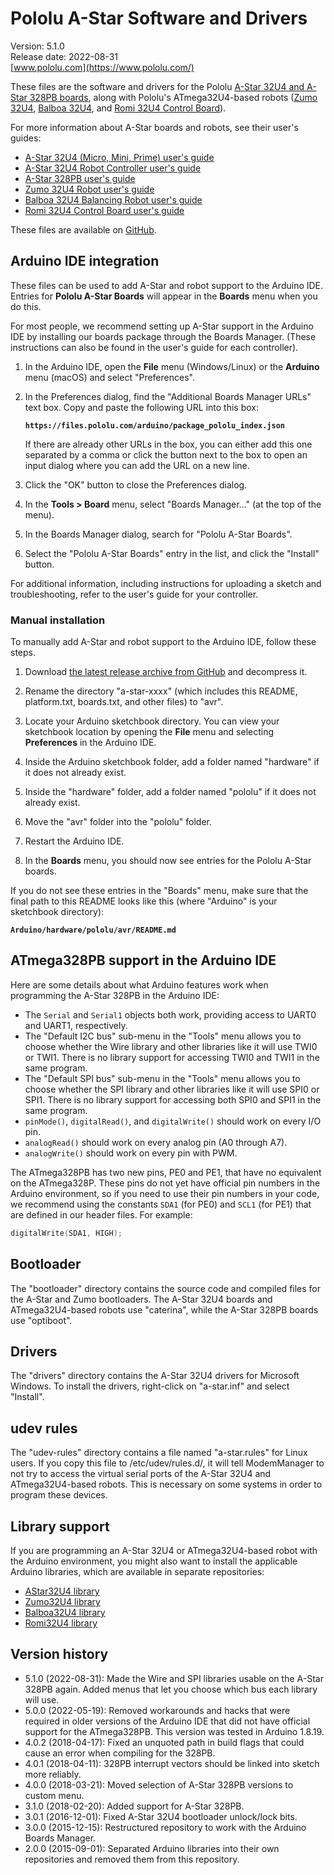 # Pololu A-Star Software and Drivers

Version: 5.1.0<br>
Release date: 2022-08-31<br>
[www.pololu.com](https://www.pololu.com/)

These files are the software and drivers for the Pololu
[A-Star 32U4 and A-Star 328PB boards][a-star], along with Pololu's
ATmega32U4-based robots ([Zumo 32U4][zumo], [Balboa 32U4][balboa], and
[Romi 32U4 Control Board][romi]).

For more information about A-Star boards and robots, see their user's guides:

- [A-Star 32U4 (Micro, Mini, Prime) user's guide][32u4-guide]
- [A-Star 32U4 Robot Controller user's guide][robot-controller-guide]
- [A-Star 328PB user's guide][328pb-guide]
- [Zumo 32U4 Robot user's guide][zumo-guide]
- [Balboa 32U4 Balancing Robot user's guide][balboa-guide]
- [Romi 32U4 Control Board user's guide][romi-guide]

These files are available on [GitHub](https://github.com/pololu/a-star).


## Arduino IDE integration

These files can be used to add A-Star and robot support to the Arduino IDE.
Entries for **Pololu A-Star Boards** will appear in the **Boards** menu
when you do this.

For most people, we recommend setting up A-Star support in the Arduino IDE by
installing our boards package through the Boards Manager. (These instructions
can also be found in the user's guide for each controller).

1.  In the Arduino IDE, open the **File** menu (Windows/Linux) or the
    **Arduino** menu (macOS) and select "Preferences".

2.  In the Preferences dialog, find the "Additional Boards Manager URLs" text
    box. Copy and paste the following URL into this box:

    **`https://files.pololu.com/arduino/package_pololu_index.json`**

    If there are already other URLs in the box, you can either add this one
    separated by a comma or click the button next to the box to open an input
    dialog where you can add the URL on a new line.

3.  Click the "OK" button to close the Preferences dialog.

4.  In the **Tools > Board** menu, select "Boards Manager..." (at the top of the
    menu).

5.  In the Boards Manager dialog, search for "Pololu A-Star Boards".

6.  Select the "Pololu A-Star Boards" entry in the list, and click the
    "Install" button.

For additional information, including instructions for uploading a sketch and
troubleshooting, refer to the user's guide for your controller.

### Manual installation

To manually add A-Star and robot support to the Arduino IDE, follow these steps.

1.  Download [the latest release archive from GitHub][releases] and decompress
    it.

2.  Rename the directory "a-star-xxxx" (which includes this README,
    platform.txt, boards.txt, and other files) to "avr".

3.  Locate your Arduino sketchbook directory. You can view your sketchbook
    location by opening the **File** menu and selecting **Preferences** in the
    Arduino IDE.

4.  Inside the Arduino sketchbook folder, add a folder named "hardware" if it
    does not already exist.

5.  Inside the "hardware" folder, add a folder named "pololu" if it does not
    already exist.

6.  Move the "avr" folder into the "pololu" folder.

7.  Restart the Arduino IDE.

8.  In the **Boards** menu, you should now see entries for the Pololu A-Star
    boards.

If you do not see these entries in the "Boards" menu, make sure that the final
path to this README looks like this (where "Arduino" is your sketchbook
directory):

**`Arduino/hardware/pololu/avr/README.md`**


## ATmega328PB support in the Arduino IDE

Here are some details about what Arduino features work when programming the
A-Star 328PB in the Arduino IDE:

- The `Serial` and `Serial1` objects both work, providing access to UART0 and
  UART1, respectively.
- The "Default I2C bus" sub-menu in the "Tools" menu allows you to choose
  whether the Wire library and other libraries like it will use TWI0 or TWI1.
  There is no library support for accessing TWI0 and TWI1 in the same program.
- The "Default SPI bus" sub-menu in the "Tools" menu allows you to choose
  whether the SPI library and other libraries like it will use SPI0 or SPI1.
  There is no library support for accessing both SPI0 and SPI1 in the same
  program.
- `pinMode()`, `digitalRead()`, and `digitalWrite()` should work on every I/O
  pin.
- `analogRead()` should work on every analog pin (A0 through A7).
- `analogWrite()` should work on every pin with PWM.

The ATmega328PB has two new pins, PE0 and PE1, that have no equivalent on the
ATmega328P.  These pins do not yet have official pin numbers in the Arduino
environment, so if you need to use their pin numbers in your code, we recommend
using the constants `SDA1` (for PE0) and `SCL1` (for PE1) that are defined in
our header files.  For example:

```c++
digitalWrite(SDA1, HIGH);
```

## Bootloader

The "bootloader" directory contains the source code and compiled files for the
A-Star and Zumo bootloaders.  The A-Star 32U4 boards and ATmega32U4-based robots
use "caterina", while the A-Star 328PB boards use "optiboot".


## Drivers

The "drivers" directory contains the A-Star 32U4 drivers for Microsoft Windows.
To install the drivers, right-click on "a-star.inf" and select "Install".

## udev rules

The "udev-rules" directory contains a file named "a-star.rules" for Linux users.
If you copy this file to /etc/udev/rules.d/, it will tell ModemManager to not
try to access the virtual serial ports of the A-Star 32U4 and ATmega32U4-based
robots.  This is necessary on some systems in order to program these
devices.


## Library support

If you are programming an A-Star 32U4 or ATmega32U4-based robot with the Arduino
environment, you might also want to install the applicable Arduino libraries,
which are available in separate repositories:

- [AStar32U4 library][32u4-lib]
- [Zumo32U4 library][zumo-lib]
- [Balboa32U4 library][balboa-lib]
- [Romi32U4 library][romi-lib]

## Version history

- 5.1.0 (2022-08-31): Made the Wire and SPI libraries usable on the A-Star 328PB
  again.  Added menus that let you choose which bus each library will use.
- 5.0.0 (2022-05-19): Removed workarounds and hacks that were required in older
  versions of the Arduino IDE that did not have official support for the
  ATmega328PB.  This version was tested in Arduino 1.8.19.
- 4.0.2 (2018-04-17): Fixed an unquoted path in build flags that could cause an
                      error when compiling for the 328PB.
- 4.0.1 (2018-04-11): 328PB interrupt vectors should be linked into sketch more
                      reliably.
- 4.0.0 (2018-03-21): Moved selection of A-Star 328PB versions to custom menu.
- 3.1.0 (2018-02-20): Added support for A-Star 328PB.
- 3.0.1 (2016-12-01): Fixed A-Star 32U4 bootloader unlock/lock bits.
- 3.0.0 (2015-12-15): Restructured repository to work with the Arduino Boards
                      Manager.
- 2.0.0 (2015-09-01): Separated Arduino libraries into their own repositories
                      and removed them from this repository.

[a-star]: https://www.pololu.com/category/149/a-star-programmable-controllers
[zumo]: https://www.pololu.com/category/170/zumo-32u4-robot
[balboa]: https://www.pololu.com/product/3575
[romi]: https://www.pololu.com/product/3544

[32u4-guide]: https://www.pololu.com/docs/0J61
[robot-controller-guide]: https://www.pololu.com/docs/0J66
[328pb-guide]: https://www.pololu.com/docs/0J74
[zumo-guide]: https://www.pololu.com/docs/0J63
[balboa-guide]: https://www.pololu.com/docs/0J70
[romi-guide]: https://www.pololu.com/docs/0J69

[releases]: https://github.com/pololu/a-star/releases

[32u4-lib]: https://github.com/pololu/a-star-32u4-arduino-library
[zumo-lib]: https://github.com/pololu/zumo-32u4-arduino-library
[balboa-lib]: https://github.com/pololu/balboa-32u4-arduino-library
[romi-lib]: https://github.com/pololu/romi-32u4-arduino-library

